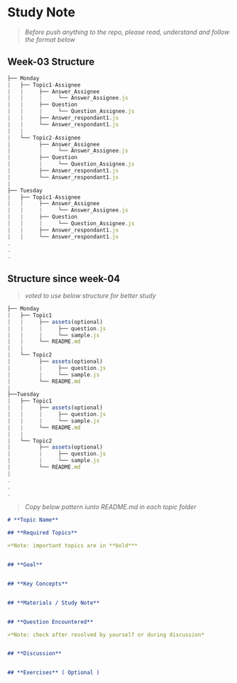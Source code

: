 # Study Note

>*Before push anything to the repo, please read, understand and follow the format below*

## Week-03 Structure

```javascript
├── Monday
|   ├── Topic1-Assignee
|   |     ├── Answer_Assignee
|   |     |     └── Answer_Assignee.js
|   |     ├── Question
|   |     |     └── Question_Assignee.js
|   |     ├── Answer_respondant1.js
|   |     └── Answer_respondant1.js
|   |
|   └── Topic2-Assignee
|         ├── Answer_Assignee
|         |     └── Answer_Assignee.js
|         ├── Question
|         |     └── Question_Assignee.js
|         ├── Answer_respondant1.js
|         └── Answer_respondant1.js
|
├── Tuesday
|   ├── Topic1-Assignee
|   |     ├── Answer_Assignee
|   |     |     └── Answer_Assignee.js
|   |     ├── Question
|   |     |     └── Question_Assignee.js
|   |     ├── Answer_respondant1.js
|   |     └── Answer_respondant1.js
.
.
.
```

## **Structure since week-04**

> *voted to use below structure for better study*

```javascript
├── Monday
|   ├── Topic1
|   |     ├── assets(optional)
|   |     |     ├── question.js
|   |     |     └── sample.js
|   |     └── README.md
|   |
|   └── Topic2
|         ├── assets(optional)
|         |     ├── question.js
|         |     └── sample.js
|         └── README.md
|
├──Tuesday
|   ├── Topic1
|   |     ├── assets(optional)
|   |     |     ├── question.js
|   |     |     └── sample.js
|   |     └── README.md
|   |
|   └── Topic2
|         ├── assets(optional)
|         |     ├── question.js
|         |     └── sample.js
|         └── README.md
|
.
.
.
```

> *Copy below pattern iunto README.md in each topic folder*

```markdown
# **Topic Name**

## **Required Topics**

>*Note: important topics are in **bold***


## **Goal**


## **Key Concepts**


## **Materials / Study Note**


## **Question Encountered**

>*Note: check after resolved by yourself or during discussion*


## **Discussion**


## **Exercises** ( Optional )


```
